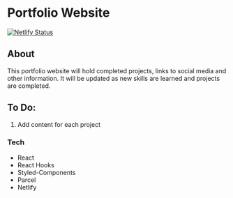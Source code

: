 # Portfolio Website

[![Netlify Status](https://api.netlify.com/api/v1/badges/793dd770-4baf-41f8-9163-e45a56fa7def/deploy-status)](https://app.netlify.com/sites/hardcore-turing-eb01e6/deploys)

## About

This portfolio website will hold completed projects, links to social media and other information. It will be updated as new skills are learned and projects are completed.

## To Do:

1. Add content for each project

### Tech

- React
- React Hooks
- Styled-Components
- Parcel
- Netlify
